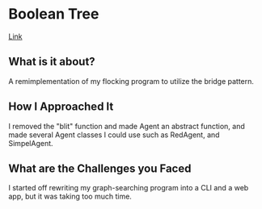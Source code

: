 # Boolean Tree
[Link](https://github.com/OriontheCat/)
## What is it about?
A remimplementation of my flocking program to utilize the bridge pattern.
## How I Approached It
I removed the "blit" function and made Agent an abstract function, and made several Agent classes I could use such as RedAgent, and SimpelAgent.
## What are the Challenges you Faced
I started off rewriting my graph-searching program into a CLI and a web app, but it was taking too much time.
